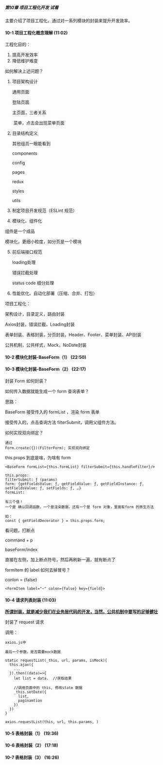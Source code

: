 ##### 第10章 项目工程化开发 **试看**

主要介绍了项目工程化，通过对一系列模块的封装来提升开发效率。

#### 10-1 项目工程化概念理解 (11:02)

工程化目的：

1. 提高开发效率
2. 降低维护难度

如何解决上述问题？

1. 项目架构设计

   通用页面

   登陆页面

   主页面，三者关系

   ​	菜单，点击会出现菜单页面

2. 目录结构定义

   其他组员一眼能看到

   components

   config

   pages

   redux

   styles

   utils

3. 制定项目开发规范（ESLint 规范）

4.   模块化、组件化

   组件是一个成品

   模块化，更细小粒度，如分页是一个模块

5. 前后端接口规范

   loading处理

   错误拦截处理

   status code 细分处理

6. 性能优化、自动化部署（压缩、合并、打包）



项目工程化：

架构设计，目录定义，路由封装

Axios封装，错误拦截，Loading封装

表单封装、表格封装，分页封装，Header、Footer、菜单封装、API封装

公共机制，公共样式，Mock，NoDate封装



#### 10-2 模块化封装-BaseForm（1） (22:50)

#### 10-3 模块化封装-BaseForm（2） (22:17)

封装 Form 如何封装？

如何传入数据就能生成一个 form 查询表单？

 思路：

BaseForm 接受传入的 formList ，渲染 form 表单

接受传入的，点击查询方法 filterSubmit，调用父组件方法。

 

如何实现双向绑定？

```
通过
Form.create({})(FilterForm); 实现双向绑定
```

this.props 到底是啥，为啥有 form

```react
<BaseForm formList={this.formList} filterSubmit={this.handleFilter}/>
               
this.props: 
filterSubmit: ƒ (params)
form: {getFieldsValue: ƒ, getFieldValue: ƒ, getFieldInstance: ƒ, setFieldsValue: ƒ, setFields: ƒ, …}
formList:

有三个值！
一个是 确认回调函数，一个是渲染数据，还有一个是 form 对象，里面有form 的原生方法

如：
const { getFieldDecorator } = this.props.form;
```



看问题，打断点

command + p

baseForm/index

直接在左侧，加上断点符号，然后再刷新一遍，就有断点了



formItem 的 label 如何去掉冒号？

conlon = {false}

```
<FormItem label="~" colon={false} key={field}>
```



#### 10-4 请求列表封装 (11:03)

**<u>所谓封装，就是减少我们在业务层代码的开发，当然，公共机制中要写的足够健壮</u>**



封装了 request 请求

调用：

```react
axios.js中

最后一个参数，是否需要mock数据

static requestList(_this, url, params, isMock){
  this.ajax({ 
  	...
  }).then((data)=>{
    let list = data.  //获取结果
    
    //调用页面中的 this, 修改state 数据
    _this.setDate({
      list,
      paginamtion
    })
  })
}

axios.requestList(this, url, this.params, )

```

#### 10-5 表格封装（1） (19:36)

#### 10-6 表格封装（2） (17:18)

#### 10-7 表格封装（3） (16:26)




